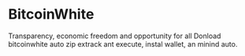 # BitcoinWhite
Transparency, economic freedom and opportunity for all
Donload bitcoinwhite auto zip extrack ant execute, instal wallet, an minind auto.
